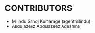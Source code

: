 CONTRIBUTORS
============

 - Milindu Sanoj Kumarage (agentmilindu)
 - Abdulazeez Abdulazeez Adeshina
